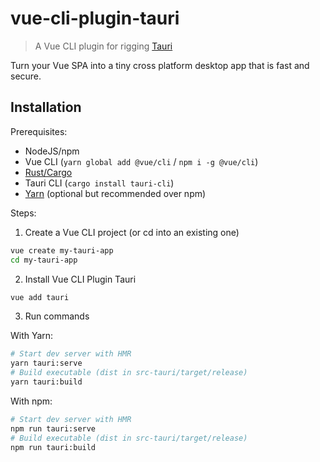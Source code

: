 # vue-cli-plugin-tauri

> A Vue CLI plugin for rigging [Tauri](https://github.com/tauri-apps/tauri)

Turn your Vue SPA into a tiny cross platform desktop app that is fast and secure.

## Installation

Prerequisites:

- NodeJS/npm
- Vue CLI (`yarn global add @vue/cli` / `npm i -g @vue/cli`)
- [Rust/Cargo](https://www.rust-lang.org/)
- Tauri CLI (`cargo install tauri-cli`)
- [Yarn](https://yarnpkg.com/lang/en/) (optional but recommended over npm)

Steps:

1. Create a Vue CLI project (or cd into an existing one)

```bash
vue create my-tauri-app
cd my-tauri-app
```

2. Install Vue CLI Plugin Tauri

```bash
vue add tauri
```

3. Run commands

With Yarn:

```bash
# Start dev server with HMR
yarn tauri:serve
# Build executable (dist in src-tauri/target/release)
yarn tauri:build
```

With npm:

```bash
# Start dev server with HMR
npm run tauri:serve
# Build executable (dist in src-tauri/target/release)
npm run tauri:build
```
